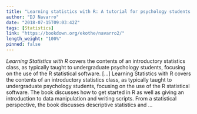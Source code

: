 ```yaml
---
title: "Learning statistics with R: A tutorial for psychology students and other beginners. (Version 0.6.1)"
author: "DJ Navarro"
date: "2018-07-15T09:03:42Z"
tags: [Statistics]
link: "https://bookdown.org/ekothe/navarro2/"
length_weight: "100%"
pinned: false
---
```


<em>Learning Statistics with R</em> covers the contents of an introductory statistics class, as typically taught to undergraduate psychology students, focusing on the use of the R statistical software. [...] Learning Statistics with R covers the contents of an introductory statistics class, as typically taught to undergraduate psychology students, focusing on the use of the R statistical software. The book discusses how to get started in R as well as giving an introduction to data manipulation and writing scripts. From a statistical perspective, the book discusses descriptive statistics and ...
